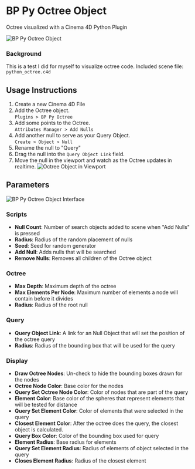# BP Py Octree Object
Octree visualized with a Cinema 4D Python Plugin

![BP Py Octree Object](https://i.imgur.com/RMx8A87.png)

### Background

This is a test I did for myself to visualize octree code.
Included scene file: `python_octree.c4d`

## Usage Instructions

1. Create a new Cinema 4D File
2. Add the Octree object.  
`Plugins > BP Py Octree`
3. Add some points to the Octree.  
`Attributes Manager > Add Nulls`
4. Add another null to serve as your Query Object.  
`Create > Object > Null`
5. Rename the null to "Query"
6. Drag the null into the `Query Object Link` field.
7. Move the null in the viewport and watch as the Octree updates in realtime.
![Octree Object in Viewport](https://i.imgur.com/wnbZctb.gifv)

## Parameters

![BP Py Octree Object Interface](https://i.imgur.com/sDDfRMd.png)

### Scripts
- **Null Count**: Number of search objects added to scene when "Add Nulls" is pressed
- **Radius**: Radius of the random placement of nulls
- **Seed**: Seed for random generator
- **Add Null**: Adds nulls that will be searched
- **Remove Nulls**: Removes all children of the Octree object

### Octree
- **Max Depth**: Maximum depth of the octree
- **Max Elements Per Node**: Maximum number of elements a node will contain before it divides
- **Radius**: Radius of the root null

### Query
- **Query Object Link**: A link for an Null Object that will set the position of the octree query
- **Radius**: Radius of the bounding box that will be used for the query

### Display
- **Draw Octree Nodes**: Un-check to hide the bounding boxes drawn for the nodes
- **Octree Node Color**: Base color for the nodes
- **Query Set Octree Node Color**: Color of nodes that are part of the query
- **Element Color**: Base color of the spheres that represent elements that will be tested for distance
- **Query Set Element Color**: Color of elements that were selected in the query
- **Closest Element Color**: After the octree does the query, the closest object is calculated.
- **Query Box Color**: Color of the bounding box used for query
- **Element Radius**: Base radius for elements
- **Query Set Element Radius**: Radius of elements of object selected in the query
- **Closes Element Radius**: Radius of the closest element

